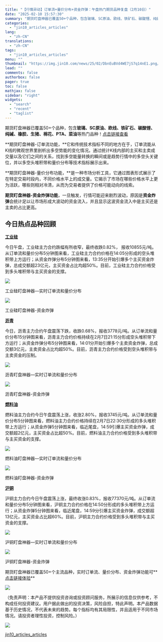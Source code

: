 ```yaml
---
title: "【行情异动】订单流+量价分布+资金炸弹：午盘热门期货品种复盘（2月10日）"
date: "2025-02-10 15:57:30"
summary: "期货盯盘神器已覆盖50+个品种，包含玻璃、SC原油、欧线、铁矿石、碳酸锂、纯碱、橡胶、生猪、棉花、P..."
categories:
  - "jin10_articles_articles"
lang:
  - "zh-CN"
translations:
  - "zh-CN"
tags:
  - "jin10_articles_articles"
menu: ""
thumbnail: "https://img.jin10.com/news/25/02/DbnEuBVd4WE7jS7q14nE1.png/lite"
lead: ""
comments: false
authorbox: false
pager: true
toc: false
mathjax: false
sidebar: "right"
widgets:
  - "search"
  - "recent"
  - "taglist"
---
```


期货盯盘神器已覆盖50+个品种，包含**玻璃、SC原油、欧线、铁矿石、碳酸锂、纯碱、橡胶、生猪、棉花、PTA、菜油**等热门品种！[点击链接查看](https://qihuo.jin10.com/vip/watch/index.html#/intro)

**期货盯盘神器-订单流功能，**它和传统技术指标不同的地方在于，订单流能从K线的微观世界里剖析出多空势能的变化情况。通过统计K线内部的主买和主卖成交量以及它们之间的关系，找到多空能量转换的瞬间或是趋势行情中的多空头关键位，并以多空头堆积带和量价分布等技术指标展示出来。

**期货盯盘神器-量价分布功能，**是一种市场分析工具，它通过图表形式展示了在特定交易时段内，不同价格水平上的成交量。它揭示了市场在哪些价格水平上更为活跃，哪些则相对冷清，从而为交易者提供了价格可能动向的线索。

**期货盯盘神器-资金炸弹功能**，一旦触发，行情可能迎来剧烈波动，原因是**资金炸弹**会统计足以让市场形成大波动的资金流入，并且显示这波资金流入中是主买还是主卖的占比更高。

今日热点品种回顾
--------

**[工业硅](https://qihuo.jin10.com/vip/watch/index.html?v=1109&group_id=qh_si_monitor#/desktop)**

今日午盘，工业硅主力合约跌幅有所收窄，最终收跌0.82%， 报收10855元/吨。从订单流和量价分布5分钟图来看，工业硅主力合约价格在14:05分形成的空头堆积带上方运行；从资金炸弹分布5分钟图来看，13:35分开始引爆多个主买资金炸弹，总成交额超23亿元，主买资金占比均超50%。目前，工业硅主力合约价格受到多头堆积带与主买资金的支撑。

![](https://img.jin10.com/news/25/02/RWFM03oO-m7PuFwOU2wSY.png)

工业硅盯盘神器—实时订单流和量价分布



![](https://img.jin10.com/news/25/02/XjI7JNVUC23ahW7aVDEPn.png)

工业硅盯盘神器-资金炸弹


**[沥青](https://qihuo.jin10.com/vip/watch/index.html?v=1109&group_id=qh_bu_monitor#/desktop)**

今日，沥青主力合约午盘震荡下跌，收跌0.68%，报收3778元/吨。从订单流和量价分布15分钟图来看，沥青主力合约价格持续在2月7日21:15分形成空头堆积带下方运行；从资金炸弹分布5分钟图来看，14:01分开始引爆多个主卖资金炸弹，总成交额3亿元，主卖资金占比均超50%。目前，沥青主力合约价格受到空头堆积带与主卖资金的压制。

![](https://img.jin10.com/news/25/02/CvXdfpY_TPBS7Ae1YoRJk.png)

沥青盯盘神器—实时订单流和量价分布



![](https://img.jin10.com/news/25/02/ltqE7Oleow81GDzNQnT63.png)

沥青盯盘神器-资金炸弹


**[燃料油](https://qihuo.jin10.com/vip/watch/index.html?v=1109&group_id=qh_fu_monitor#/desktop)**

燃料油主力合约今日午盘震荡上涨，收涨2.80%，报收3745元/吨。从订单流和量价分布5分钟图来看，燃料油主力合约价格持续在2月7日22:30分形成的多头堆积带上方运行；从资金炸弹5分钟图来看，临近尾盘，14:59引爆主买资金炸弹，成交额超2亿元，主买资金占比超50%。目前，燃料油主力合约价格受到多头堆积带与主买资金的支撑。

![](https://img.jin10.com/news/25/02/e2PriZFaSXkpwq2IGIKY2.png)

燃料油盯盘神器—实时订单流和量价分布



![](https://img.jin10.com/news/25/02/BVsuNeU81CNOarg0chBq4.png)

燃料油盯盘神器-资金炸弹


**[沪铜](https://qihuo.jin10.com/vip/watch/index.html?v=1109&group_id=qh_cu_monitor#/desktop)**

沪铜主力合约今日午盘震荡上涨，最终收涨0.83%，报收77370元/吨。从订单流和量价分布5分钟图来看，沪铜主力合约价格在14:50分形成的多头堆积带上方运行；从资金炸弹5分钟图来看，临近尾盘，14:59分引爆主买资金炸弹，成交额超13亿元，主买资金占比超60%。目前，沪铜主力合约价格受到多头堆积带与主买资金的支撑。

![](https://img.jin10.com/news/25/02/GQCd7Y3AIlBOWu0w0pOYE.png)

沪铜盯盘神器—实时订单流和量价分布



![](https://img.jin10.com/news/25/02/qxA0NNphEkgZB3NWPJyxe.png)

沪铜盯盘神器-资金炸弹


期货盯盘神器已覆盖50+个主流品种，实时订单流、量价分布、资金炸弹功能可**[点击链接体验](https://qihuo.jin10.com/vip/watch/index.html?group_id=qh_cu_monitor&from=jin10web&t=1717408598919#/intro)**

![](https://img.jin10.com/news/24/12/1gGy8uHePGRVb0go1aXla.png)




（免责声明：本产品不提供投资咨询或投资顾问服务，所展示的信息仅供参考，不构成任何投资建议。用户据此做出的投资决策，风险自担，特此声明。本产品数据基于历史情况，不代表未来的趋势。每个指标均有其局限性，并且适用于不同市场情况。请投资者理性投资，控制风险。）

[![](https://cdn-news.jin10.com/91d4ef4c-7a4b-48be-a8cb-1deee592fb6a.png)](https://work.weixin.qq.com/ca/cawcde09b7dcd64428 "打开")

[jin10_articles_articles](https://xnews.jin10.com/details/162371)
